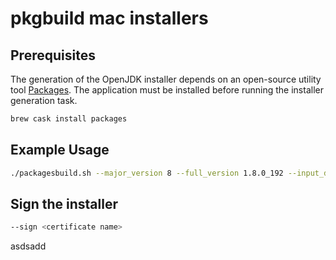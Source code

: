 # pkgbuild mac installers

## Prerequisites

The generation of the OpenJDK installer depends on an open-source utility tool [Packages](http://s.sudre.free.fr/Software/Packages/about.html).
The application must be installed before running the installer generation task.

```bash
brew cask install packages
```

## Example Usage

```bash
./packagesbuild.sh --major_version 8 --full_version 1.8.0_192 --input_directory /path/to/jdk --output_directory OpenJDK8U-jdk_x64_mac_hotspot_8u181b13.pkg --jvm hotspot --type jdk
```

## Sign the installer

```bash
--sign <certificate name>
```
asdsadd

